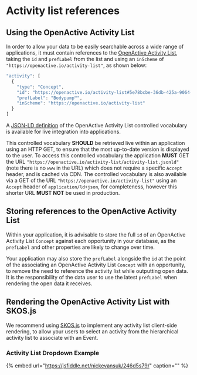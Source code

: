 # Activity list references

## Using the OpenActive Activity List

In order to allow your data to be easily searchable across a wide range of applications, it must contain references to the [OpenActive Activity List](https://www.openactive.io/activity-list/), taking the `id` and `prefLabel` from the list and using an `inScheme` of `"https://openactive.io/activity-list"`, as shown below:

```javascript
"activity": [
  {
    "type": "Concept",
    "id": "https://openactive.io/activity-list#5e78bcbe-36db-425a-9064-bf96d09cc351",
    "prefLabel": "Bodypump™",
    "inScheme": "https://openactive.io/activity-list"
  }
]
```

A [JSON-LD definition](https://www.openactive.io/accessibility-support/accessibility-support.jsonld) of the OpenActive Activity List controlled vocabulary is available for live integration into applications.

This controlled vocabulary **SHOULD** be retrieved live within an application using an HTTP GET, to ensure that the most up-to-date version is displayed to the user. To access this controlled vocabulary the application **MUST** GET the URL `"https://openactive.io/activity-list/activity-list.jsonld"` \(note there is no `www` in the URL\) which does not require a specific `Accept` header, and is cached via CDN. The controlled vocabulary is also available via a GET of the URL `"https://openactive.io/activity-list"` using an `Accept` header of `application/ld+json`, for completeness, however this shorter URL **MUST NOT** be used in production.

## Storing references to the OpenActive Activity List

Within your application, it is advisable to store the full `id` of an OpenActive Activity List `Concept` against each opportunity in your database, as the `prefLabel` and other properties are likely to change over time.

Your application may also store the `prefLabel` alongside the `id` at the point of the associating an OpenActive Activity List `Concept` with an opportunity, to remove the need to reference the activity list while outputting open data. It is the responsibility of the data user to use the latest `prefLabel` when rendering the open data it receives.

## Rendering the OpenActive Activity List with SKOS.js

We recommend using [SKOS.js](https://www.npmjs.com/package/@openactive/skos) to implement any activity list client-side rendering, to allow your users to select an activity from the hierarchical activity list to associate with an Event.

### Activity List Dropdown Example

{% embed url="https://jsfiddle.net/nickevansuk/246d5s79/" caption="" %}

